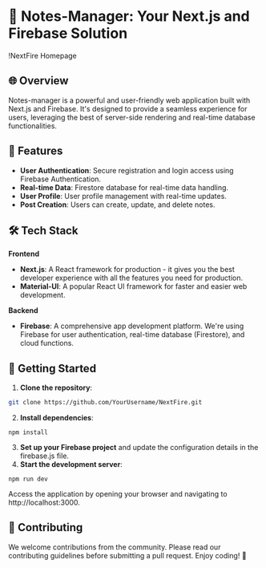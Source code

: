 # 🚀 Notes-Manager: Your Next.js and Firebase Solution

!NextFire Homepage

## 🌐 Overview

Notes-manager is a powerful and user-friendly web application built with Next.js and Firebase. It's designed to provide a seamless experience for users, leveraging the best of server-side rendering and real-time database functionalities.

## 🎯 Features

- **User Authentication**: Secure registration and login access using Firebase Authentication.
- **Real-time Data**: Firestore database for real-time data handling.
- **User Profile**: User profile management with real-time updates.
- **Post Creation**: Users can create, update, and delete notes.

## 🛠️ Tech Stack

**Frontend**
- **Next.js**: A React framework for production - it gives you the best developer experience with all the features you need for production.
- **Material-UI**: A popular React UI framework for faster and easier web development.

**Backend**
- **Firebase**: A comprehensive app development platform. We're using Firebase for user authentication, real-time database (Firestore), and cloud functions.

## 🚀 Getting Started

1. **Clone the repository**:

```bash
git clone https://github.com/YourUsername/NextFire.git
```
2. **Install dependencies**:
```
npm install
```
3. **Set up your Firebase project** and update the configuration details in the firebase.js file.
4. **Start the development server**:
```
npm run dev
```
Access the application by opening your browser and navigating to http://localhost:3000.
## 🤝 Contributing
We welcome contributions from the community. Please read our contributing guidelines before submitting a pull request. Enjoy coding! 🚀


